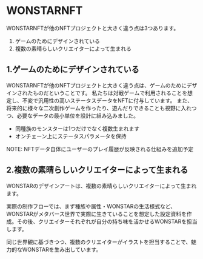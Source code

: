 # WONSTARNFT

WONSTARNFTが他のNFTプロジェクトと大きく違う点は3つあります。

1. ゲームのためにデザインされている
2. 複数の素晴らしいクリエイターによって生まれる

## 1.ゲームのためにデザインされている

WONSTARNFTが他のNFTプロジェクトと大きく違う点は、ゲームのためにデザインされたものだということです。
私たちは対戦ゲームで利用されることを想定し、不変で汎用性の高いステータスデータをNFTに付与しています。
また、将来的に様々な二次創作ゲームを作ったり、遊んだりできることも視野に入れつつ、必要なデータの最小単位を設計に組み込みました。

- 同種族のモンスターは1つだけでなく複数生まれます
- オンチェーン上にステータスパラメータを保持

NOTE: NFTデータ自体にユーザーのプレイ履歴が反映される仕組みを追加予定

## 2.複数の素晴らしいクリエイターによって生まれる

WONSTARのデザインアートは、複数の素晴らしいクリエイターによって生まれます。

実際の制作フローでは、まず種族や属性・WONSTARの生活様式など、WONSTARがメタバース世界で実際に生きていることを想定した設定資料を作成。その後、クリエイターそれぞれが自分の持ち味を活かせるWONSTARを担当します。

同じ世界観に基づきつつ、複数のクリエイターがイラストを担当することで、魅力的なWONSTARを生み出しています。
